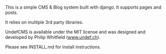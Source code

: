 This is a simple CMS & Blog system built with django. It supports pages and posts.

It relies on multiple 3rd party libraries.

UndefCMS is available under the MIT license and was designed and developed by Philip Whitfield (www.undef.ch).

Please see INSTALL.md for install instructions.
